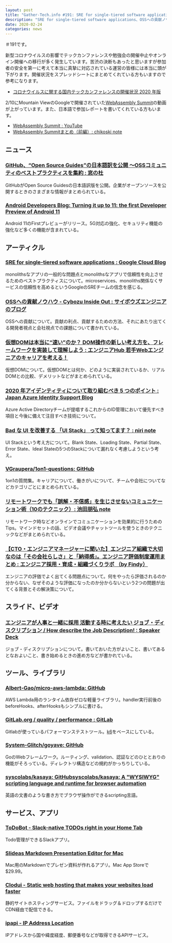 ```yaml
---
layout: post
title: "Gather-Tech.info #191: SRE for single-tiered software applications、OSSへの貢献ノウハウ、仮想DOMは本当に“速い”のか？ など"
description: "SRE for single-tiered software applications、OSSへの貢献ノウハウ、仮想DOMは本当に“速い”のか？ など"
date: 2020-02-24
categories: news
---
```


＃191です。

新型コロナウイルスの影響でテックカンファレンスや勉強会の開催中止やオンライン開催への移行が多く発生しています。苦渋の決断もあったと思いますが参加者の安全を第一に考えて本当に真摯に対応されている運営の皆様には本当に頭が下がります。開催状況をスプレッドシートにまとめてくれている方もいますので参考になります。

- [コロナウイルスに関する国内テックカンファレンスの開催状況 2020 年版](https://docs.google.com/spreadsheets/d/1nGtJBgrnAZBEWL26ATguEacAc0q7btkMAQCoiZlYUw4/htmlview?sle=true#)

2/10にMountain ViewのGoogleで開催されていた[WebAssembly Summit](https://webassembly-summit.org/)の動画が上がっています。また、日本語で参加レポートを書いてくれている方もいます。

- [WebAssembly Summit : YouTube](https://www.youtube.com/channel/UCh9PqDCdacsTpyRaIryhA8g/videos)
- [WebAssembly Summitまとめ（前編）: chikoski note](https://note.com/chikoski/n/n6f8b283767fc)

## ニュース

### [GitHub、“Open Source Guides”の日本語訳を公開 ～OSSコミュニティのベストプラクティスを集約 : 窓の杜](https://forest.watch.impress.co.jp/docs/news/1235813.html)

GitHubがOpen Source Guidesの日本語訳版を公開。企業がオープンソースを公開するときのさまざまな情報がまとめられている。

### [Android Developers Blog: Turning it up to 11: the first Developer Preview of Android 11](https://android-developers.googleblog.com/2020/02/Android-11-developer-preview.html)

Android 11のFirstプレビューがリリース。5G対応の強化、セキュリティ機能の強化など多くの機能が含まれている。

## アーティクル

### [SRE for single-tiered software applications : Google Cloud Blog](https://cloud.google.com/blog/products/management-tools/sre-for-single-tiered-software-applications)

monolithsなアプリの一般的な問題点とmonolithsなアプリで信頼性を向上させるためのベストプラクティスについて。microservices、monoliths関係なくサービスの信頼性を高めるというGoogleのSREチームの信念を感じる。

### [OSSへの貢献ノウハウ - Cybozu Inside Out : サイボウズエンジニアのブログ](https://blog.cybozu.io/entry/2020/02/17/120211)

OSSへの貢献について。貢献の利点、貢献するための方法、それにあたり出てくる開発者視点と会社視点での課題について書かれている。

### [仮想DOMは本当に“速い”のか？ DOM操作の新しい考え方を、フレームワークを実装して理解しよう : エンジニアHub 若手Webエンジニアのキャリアを考える！](https://employment.en-japan.com/engineerhub/entry/2020/02/18/103000)

仮想DOMについて。仮想DOMとは何か、どのように実装されているか、リアルDOMとの比較、デメリットなどがまとめられている。

### [2020 年アイデンティティについて取り組むべき 5 つのポイント : Japan Azure Identity Support Blog](https://jpazureid.github.io/blog/azure-active-directory/5-identity-priorities-for-2020/)

Azure Active Directoryチームが提唱するこれからのID管理において優先すべき項目と今後に備えて注目すべき技術について。

### [Bad な UI を改善する 「UI Stack」 って知ってます？ : niri note](https://note.com/nowim/n/n185d63cfda5c)

UI Stackという考え方について。Blank State、Loading State、Partial State、Error State、Ideal Stateの5つのStackについて漏れなく考慮しようという考え。

### [VGraupera/1on1-questions: GitHub](https://github.com/VGraupera/1on1-questions)

1on1の質問集。キャリアについて、働きがいについて、チームや会社についてなどカテゴリごとにまとめられている。

### [リモートワークでも「誤解・不信感」を生じさせないコミュニケーション術（10のテクニック）: 池田朋弘 note](https://note.com/popinsight_ikeda/n/n86cf84ec1fca)

リモートワーク時などオンラインでコミュニケーションを効果的に行うためのTips。マインドセットの話、ビデオ会議やチャットツールを使うときのテクニックなどがまとめられている。

### [【CTO・エンジニアマネージャーに聞いた】エンジニア組織で大切なのは「その会社らしさ」と「納得感」。エンジニア評価制度運用まとめ : エンジニア採用・育成・組織づくりラボ （by Findy）](https://blog.findy.us/engineer-hyouka-seido/)

エンジニアの評価でよく出てくる問題点について。何をやったら評価されるのか分からない、なぜそのような評価になったのか分からないという2つの問題が出てくる背景とその解決策について。

## スライド、ビデオ

### [エンジニアが人事と一緒に採用 活動する時に考えたい ジョブ・ディスクリプション / How describe the Job Description! : Speaker Deck](https://speakerdeck.com/nkajihara/how-describe-the-job-description)

ジョブ・ディスクリプションについて。書いておいた方がよいこと、書いてあるとなおよいこと、書き始めるときの進め方などが書かれている。

## ツール、ライブラリ

### [Albert-Gao/micro-aws-lambda: GitHub](https://github.com/Albert-Gao/micro-aws-lambda)

AWS Lambda用のランタイム依存ゼロな軽量ライブラリ。handler実行前後のbeforeHooks、afterHooksもシンプルに書ける。

### [GitLab.org / quality / performance : GitLab](https://gitlab.com/gitlab-org/quality/performance)

Gitlabが使っているパフォーマンステストツール。[k6](https://k6.io/)をベースにしている。

### [System-Glitch/goyave: GitHub](https://github.com/System-Glitch/goyave)

GoのWebフレームワーク。ルーティング、validation、認証などのひととおりの機能がそろっている。ディレクトリ構造などの規約がかっちりしている。

### [syscolabs/kasaya: GitHub](https://github.com/syscolabs/kasaya)[syscolabs/kasaya: A "WYSIWYG" scripting language and runtime for browser automation](https://github.com/syscolabs/kasaya)

英語の文書のような書き方でブラウザ操作ができるscripting言語。

## サービス、アプリ

### [ToDoBot - Slack-native TODOs right in your Home Tab](https://www.thetodobot.com/)

Todo管理ができるSlackアプリ。

### [Slideas Markdown Presentation Editor for Mac](https://www.slideas.app/)

Mac用のMarkdownでプレゼン資料が作れるアプリ。Mac App Storeで$29.99。

### [Clodui - Static web hosting that makes your websites load faster](https://www.clodui.com/)

静的サイトホスティングサービス。ファイルをドラッグ＆ドロップするだけでCDN経由で配信できる。

### [ipapi - IP Address Location](https://ipapi.co/)

IPアドレスから国や緯度経度、郵便番号などが取得できるAPIサービス。

